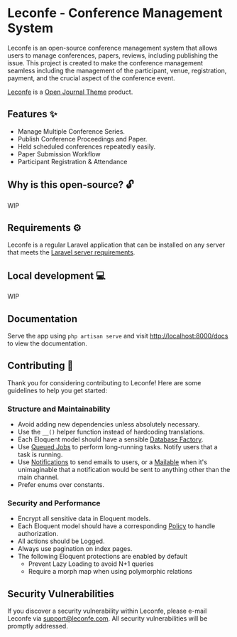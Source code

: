 # Leconfe - Conference Management System

Leconfe is an open-source conference management system that allows users to manage conferences, papers, reviews, including publishing the issue. 
This project is created to make the conference management seamless including the management of the participant, venue, registration, payment, and the crucial aspect of the conference event. 

[Leconfe](https://leconfe.com) is a [Open Journal Theme](https://openjournalteam.com) product.

## Features ✨

- Manage Multiple Conference Series.
- Publish Conference Proceedings and Paper.
- Held scheduled conferences repeatedly easily.
- Paper Submission Workflow
- Participant Registration & Attendance

## Why is this open-source? 🔓

WIP

## Requirements ⚙️

Leconfe is a regular Laravel application that can be installed on any server that meets the [Laravel server requirements](https://laravel.com/docs/10.x/deployment#server-requirements).

## Local development 💻

WIP

## Documentation
Serve the app using `php artisan serve` and visit [http://localhost:8000/docs](http://localhost:8000/docs) to view the documentation.

## Contributing 🤝

Thank you for considering contributing to Leconfe! Here are some guidelines to help you get started:

### Structure and Maintainability

-   Avoid adding new dependencies unless absolutely necessary.
-   Use the `__()` helper function instead of hardcoding translations.
-   Each Eloquent model should have a sensible [Database Factory](https://laravel.com/docs/10.x/database-testing#factories).
-   Use [Queued Jobs](https://laravel.com/docs/10.x/queues) to perform long-running tasks. Notify users that a task is running.
-   Use [Notifications](https://laravel.com/docs/10.x/notifications) to send emails to users, or a [Mailable](https://laravel.com/docs/10.x/mail) when it's unimaginable that a notification would be sent to anything other than the main channel.
-   Prefer enums over constants.

### Security and Performance

-   Encrypt all sensitive data in Eloquent models.
-   Each Eloquent model should have a corresponding [Policy](https://laravel.com/docs/10.x/authorization#creating-policies) to handle authorization.
-   All actions should be Logged.
-   Always use pagination on index pages.
-   The following Eloquent protections are enabled by default
    -   Prevent Lazy Loading to avoid N+1 queries
    -   Require a morph map when using polymorphic relations

## Security Vulnerabilities

If you discover a security vulnerability within Leconfe, please e-mail Leconfe via [support@leconfe.com](mailto:support@leconfe.com). All security vulnerabilities will be promptly addressed.
